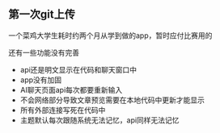 ## 第一次git上传

一个菜鸡大学生耗时约两个月从学到做的app，暂时应付比赛用的

还有一些功能没有完善

- api还是明文显示在代码和聊天窗口中
- app没有加固
- AI聊天页面api每次都要重新输入
- 不会网络部分导致文章预览需要在本地代码中更新才能显示
- 所有外部连接写死在代码中
- 主题默认每次跟随系统无法记忆，api同样无法记忆

